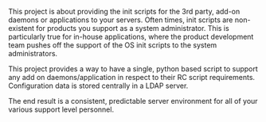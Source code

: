 This project is about providing the init scripts for the 3rd party, add-on daemons or applications to your servers. Often times, init scripts are non-existent for products you support as a system administrator. This is particularly true for in-house applications, where the product development team pushes off the support of the OS init scripts to the system administrators.

This project provides a way to have a single, python based script to support any add on daemons/application in respect to their RC script requirements. Configuration data is stored centrally in a LDAP server.

The end result is a consistent, predictable server environment for all of your various support level personnel.